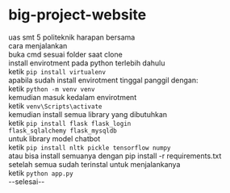 # big-project-website
uas smt 5 politeknik harapan bersama<br>
cara menjalankan <br>
buka cmd sesuai folder saat clone<br>
install envirotment pada python terlebih dahulu<br>
ketik <code>pip install virtualenv</code><br>
apabila sudah install envirotment tinggal panggil dengan:<br>
ketik <code>python -m venv venv</code><br>
kemudian masuk kedalam envirotment <br>
ketik <code>venv\Scripts\activate</code><br>
kemudian install semua library yang dibutuhkan <br>
ketik <code>pip install flask flask_login flask_sqlalchemy flask_mysqldb </code> <br>
untuk library model chatbot <br>
ketik <code>pip install nltk pickle tensorflow numpy</code><br>
atau bisa install semuanya dengan pip install -r requirements.txt<br>
setelah semua sudah terinstal untuk menjalankanya <br>
ketik <code>python app.py</code><br>
--selesai--
